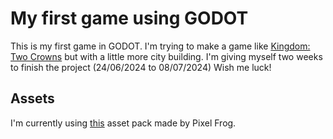 # My first game using GODOT

This is my first game in GODOT. I'm trying to make a game like 
[Kingdom: Two Crowns](https://store.steampowered.com/app/701160/Kingdom_Two_Crowns/) but with a little more city building. I'm giving myself two weeks to finish the project (24/06/2024 to 08/07/2024)
Wish me luck!

## Assets
I'm currently using [this](https://pixelfrog-assets.itch.io/tiny-swords) asset pack made by Pixel Frog.